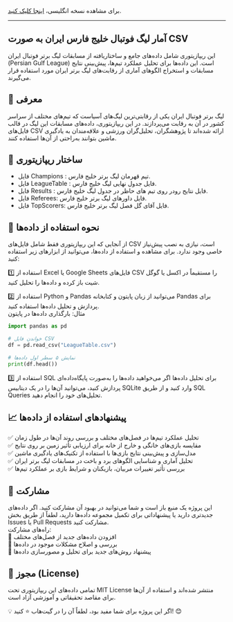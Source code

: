 برای مشاهده نسخه انگلیسی، [اینجا کلیک کنید](README.md).

<hr>

## آمار لیگ فوتبال خلیج فارس ایران به صورت CSV
این ریپازیتوری شامل داده‌های جامع و ساختاریافته از مسابقات لیگ برتر فوتبال ایران (Persian Gulf League) است. این داده‌ها برای تحلیل عملکرد تیم‌ها، پیش‌بینی نتایج مسابقات و استخراج الگوهای آماری از رقابت‌های لیگ برتر ایران مورد استفاده قرار می‌گیرند.

## 📌 معرفی
لیگ برتر فوتبال ایران یکی از رقابتی‌ترین لیگ‌های آسیاست که تیم‌های مختلف از سراسر کشور در آن به رقابت می‌پردازند. در این ریپازیتوری، داده‌های مسابقات این لیگ در قالب فایل‌های CSV ارائه شده‌اند تا پژوهشگران، تحلیل‌گران ورزشی و علاقه‌مندان به یادگیری ماشین بتوانند به‌راحتی از آن‌ها استفاده کنند.
## 📂 ساختار ریپازیتوری
- فایل Champions : تیم قهرمان لیگ برتر خلیج فارس.
- فایل LeagueTable : فایل جدول نهایی لیگ خلیج فارس.
- فایل Results : فایل نتایج رودر روی تیم های حاظر در جدول لیگ خلیج فارس.
- فایل Referees: فایل داورهای لیگ برتر خلیج فارس.
- فایل TopScorers: فایل آقای گل فصل لیگ برتر خلیج فارس.
## 🚀 نحوه استفاده از داده‌ها
از آنجایی که این ریپازیتوری فقط شامل فایل‌های CSV است، نیازی به نصب پیش‌نیاز خاصی وجود ندارد. برای مشاهده و استفاده از داده‌ها، می‌توانید از ابزارهای زیر استفاده کنید:

1️⃣ استفاده از Excel یا Google Sheets
فایل‌های CSV را مستقیماً در اکسل یا گوگل شیت باز کرده و داده‌ها را تحلیل کنید.

2️⃣ استفاده از Python و Pandas
می‌توانید از زبان پایتون و کتابخانه Pandas برای پردازش و تحلیل داده‌ها استفاده کنید.<br>
مثال: بارگذاری داده‌ها در پایتون
```python
import pandas as pd

# خواندن فایل CSV
df = pd.read_csv("LeagueTable.csv")

# نمایش ۵ سطر اول داده‌ها
print(df.head())

```
3️⃣ استفاده از SQL برای تحلیل داده‌ها
اگر می‌خواهید داده‌ها را به‌صورت پایگاه‌داده‌ای پردازش کنید، می‌توانید آن‌ها را در یک دیتابیس SQLite وارد کنید و از طریق SQL Queries تحلیل‌های خود را انجام دهید.
## 📈 پیشنهادهای استفاده از داده‌ها
✅ تحلیل عملکرد تیم‌ها در فصل‌های مختلف و بررسی روند آن‌ها در طول زمان<br>
✅ مقایسه بازی‌های خانگی و خارج از خانه برای ارزیابی تأثیر زمین بر روی نتایج<br>
✅ مدل‌سازی و پیش‌بینی نتایج بازی‌ها با استفاده از تکنیک‌های یادگیری ماشین<br>
✅ تحلیل آماری و شناسایی الگوهای برد و باخت در مسابقات لیگ برتر ایران<br>
✅ بررسی تأثیر تغییرات مربیان، بازیکنان و شرایط بازی بر عملکرد تیم‌ها<br>
## 🤝 مشارکت
این پروژه یک منبع باز است و شما می‌توانید در بهبود آن مشارکت کنید. اگر داده‌های جدیدتری دارید یا پیشنهاداتی برای تکمیل مجموعه داده‌ها دارید، لطفاً از طریق بخش Issues یا Pull Requests مشارکت کنید.<br>
راه‌های مشارکت:<br>
🔹 افزودن داده‌های جدید از فصل‌های مختلف<br>
🔹 بررسی و اصلاح مشکلات موجود در داده‌ها<br>
🔹 پیشنهاد روش‌های جدید برای تحلیل و مصورسازی داده‌ها<br>
## 📜 مجوز (License)
تمامی داده‌های این ریپازیتوری تحت MIT License منتشر شده‌اند و استفاده از آن‌ها برای مقاصد تحقیقاتی و آموزشی آزاد است.

💡 اگر این پروژه برای شما مفید بود، لطفاً آن را در گیت‌هاب ⭐ کنید! 😊
